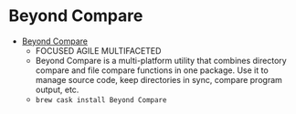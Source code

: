 # Beyond Compare
- [Beyond Compare](https://www.scootersoftware.com/)
  -  FOCUSED AGILE MULTIFACETED
  - Beyond Compare is a multi-platform utility that combines directory compare and file compare functions in one package.  Use it to manage source code, keep directories in sync, compare program output, etc.
  - `brew cask install Beyond Compare`
